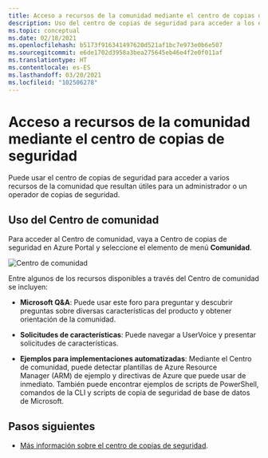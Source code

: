 ```yaml
---
title: Acceso a recursos de la comunidad mediante el centro de copias de seguridad
description: Uso del centro de copias de seguridad para acceder a los ejemplos de plantillas, scripts y solicitudes de características
ms.topic: conceptual
ms.date: 02/18/2021
ms.openlocfilehash: b5173f916341497620d521af1bc7e973e0b6e507
ms.sourcegitcommit: e6de1702d3958a3bea275645eb46e4f2e0f011af
ms.translationtype: HT
ms.contentlocale: es-ES
ms.lasthandoff: 03/20/2021
ms.locfileid: "102506278"
---
```

# <a name="access-community-resources-using-backup-center"></a>Acceso a recursos de la comunidad mediante el centro de copias de seguridad

Puede usar el centro de copias de seguridad para acceder a varios recursos de la comunidad que resultan útiles para un administrador o un operador de copias de seguridad.

## <a name="using-community-hub"></a>Uso del Centro de comunidad

Para acceder al Centro de comunidad, vaya a Centro de copias de seguridad en Azure Portal y seleccione el elemento de menú **Comunidad**.

![Centro de comunidad](./media/backup-center-community/backup-center-community-hub.png)

Entre algunos de los recursos disponibles a través del Centro de comunidad se incluyen:

- **Microsoft Q&A**: Puede usar este foro para preguntar y descubrir preguntas sobre diversas características del producto y obtener orientación de la comunidad.

- **Solicitudes de características**: Puede navegar a UserVoice y presentar solicitudes de características.

- **Ejemplos para implementaciones automatizadas**: Mediante el Centro de comunidad, puede detectar plantillas de Azure Resource Manager (ARM) de ejemplo y directivas de Azure que puede usar de inmediato. También puede encontrar ejemplos de scripts de PowerShell, comandos de la CLI y scripts de copia de seguridad de base de datos de Microsoft.

## <a name="next-steps"></a>Pasos siguientes

- [Más información sobre el centro de copias de seguridad](backup-center-overview.md).
